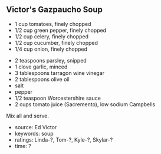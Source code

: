 Victor's Gazpaucho Soup
-----------------------

- 1 cup tomatoes, finely chopped
- 1/2 cup green pepper, finely chopped
- 1/2 cup celery, finely chopped
- 1/2 cup cucumber, finely chopped
- 1/4 cup onion, finely chopped
<!-- -->
- 2 teaspoons parsley, snipped
- 1 clove garlic, minced
- 3 tablespoons tarragon wine vinegar
- 2 tablespoons olive oil
- salt
- pepper
- 1/2 teaspoon Worcestershire sauce
- 2 cups tomato juice (Sacremento), low sodium Campbells

Mix all and serve.

- source: Ed Victor
- keywords: soup
- ratings: Linda-?, Tom-?, Kyle-?, Skylar-?
- time: ?
